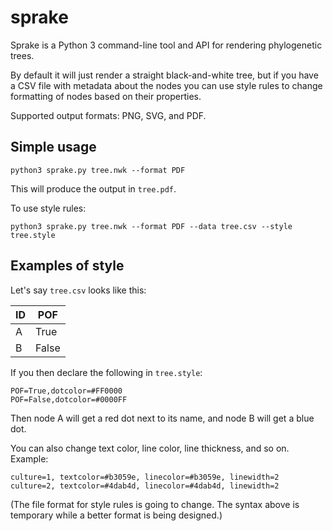 
# sprake

Sprake is a Python 3 command-line tool and API for rendering
phylogenetic trees.

By default it will just render a straight black-and-white tree, but if
you have a CSV file with metadata about the nodes you can use style
rules to change formatting of nodes based on their properties.

Supported output formats: PNG, SVG, and PDF.

## Simple usage

```
python3 sprake.py tree.nwk --format PDF
```

This will produce the output in `tree.pdf`.

To use style rules:

```
python3 sprake.py tree.nwk --format PDF --data tree.csv --style tree.style
```

## Examples of style

Let's say `tree.csv` looks like this:

| ID | POF   |
| -- | ----- |
| A  | True  |
| B  | False |

If you then declare the following in `tree.style`:

```
POF=True,dotcolor=#FF0000
POF=False,dotcolor=#0000FF
```

Then node A will get a red dot next to its name, and node B will get a
blue dot.

You can also change text color, line color, line thickness, and so on.
Example:

```
culture=1, textcolor=#b3059e, linecolor=#b3059e, linewidth=2
culture=2, textcolor=#4dab4d, linecolor=#4dab4d, linewidth=2
```

(The file format for style rules is going to change. The syntax above
is temporary while a better format is being designed.)
